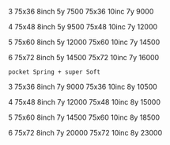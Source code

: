 3	75x36	8inch	5y	7500
	75x36	10inc	7y	9000

4	75x48	8inch	5y	9500
	75x48	10inc	7y	12000

5	75x60	8inch	5y	12000
	75x60	10inc	7y	14500

6	75x72	8inch	5y	14500
	75x72	10inc	7y	16000

    pocket Spring + super Soft


3	75x36	8inch	7y	9000
	75x36	10inc	8y	10500

4	75x48	8inch	7y	12000
	75x48	10inc	8y	15000

5	75x60	8inch	7y	14500
	75x60	10inc	8y	18500

6	75x72	8inch	7y	20000
	75x72	10inc	8y	23000